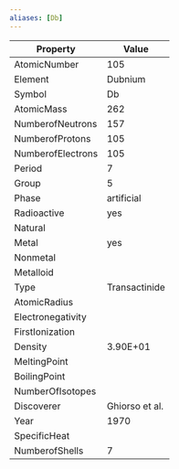 ```yaml
---
aliases: [Db]
---
```


| Property          | Value          |
| ----------------- | -------------- |
| AtomicNumber      | 105            |
| Element           | Dubnium        |
| Symbol            | Db             |
| AtomicMass        | 262            |
| NumberofNeutrons  | 157            |
| NumberofProtons   | 105            |
| NumberofElectrons | 105            |
| Period            | 7              |
| Group             | 5              |
| Phase             | artificial     |
| Radioactive       | yes            |
| Natural           |                |
| Metal             | yes            |
| Nonmetal          |                |
| Metalloid         |                |
| Type              | Transactinide  |
| AtomicRadius      |                |
| Electronegativity |                |
| FirstIonization   |                |
| Density           | 3.90E+01       |
| MeltingPoint      |                |
| BoilingPoint      |                |
| NumberOfIsotopes  |                |
| Discoverer        | Ghiorso et al. |
| Year              | 1970           |
| SpecificHeat      |                |
| NumberofShells    | 7              |
